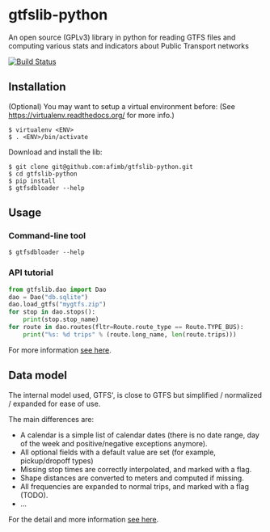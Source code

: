 # gtfslib-python
An open source (GPLv3) library in python for reading GTFS files and computing various stats and indicators about Public Transport networks

[![Build Status](https://travis-ci.org/afimb/gtfslib-python.svg)](https://travis-ci.org/afimb/gtfslib-python)

## Installation

(Optional) You may want to setup a virtual environment before:
(See https://virtualenv.readthedocs.org/ for more info.)

	$ virtualenv <ENV>
	$ . <ENV>/bin/activate

Download and install the lib:

	$ git clone git@github.com:afimb/gtfslib-python.git
	$ cd gtfslib-python
	$ pip install
	$ gtfsdbloader --help

## Usage

### Command-line tool

	$ gtfsdbloader --help

### API tutorial

```python
from gtfslib.dao import Dao
dao = Dao("db.sqlite")
dao.load_gtfs("mygtfs.zip")
for stop in dao.stops():
	print(stop.stop_name)
for route in dao.routes(fltr=Route.route_type == Route.TYPE_BUS):
	print("%s: %d trips" % (route.long_name, len(route.trips)))
```

For more information [see here](https://github.com/afimb/gtfslib-python/wiki/API-usage-tutorial).

## Data model

The internal model used, GTFS', is close to GTFS but simplified / normalized / expanded for ease of use.

The main differences are:

* A calendar is a simple list of calendar dates (there is no date range, day of the week and positive/negative exceptions anymore).
* All optional fields with a default value are set (for example, pickup/dropoff types)
* Missing stop times are correctly interpolated, and marked with a flag.
* Shape distances are converted to meters and computed if missing.
* All frequencies are expanded to normal trips, and marked with a flag (TODO).
* ...

For the detail and more information [see here](https://github.com/afimb/gtfslib-python/wiki/Internal-model---GTFS').
